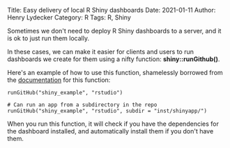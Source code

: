 Title: Easy delivery of local R Shiny dashboards
Date: 2021-01-11
Author: Henry Lydecker
Category: R
Tags: R, Shiny

Sometimes we don't need to deploy R Shiny dashboards to a server, and it is ok to just run them locally. 

In these cases, we can make it easier for clients and users to run dashboards we create for them using a nifty function: **shiny::runGithub()**.

Here's an example of how to use this function, shamelessly borrowed from the [documentation](https://www.rdocumentation.org/packages/shiny/versions/0.9.0/topics/runGitHub) for this function:

```
runGitHub("shiny_example", "rstudio")

# Can run an app from a subdirectory in the repo
runGitHub("shiny_example", "rstudio", subdir = "inst/shinyapp/")
```

When you run this function, it will check if you have the dependencies for the dashboard installed, and automatically install them if you don't have them.

